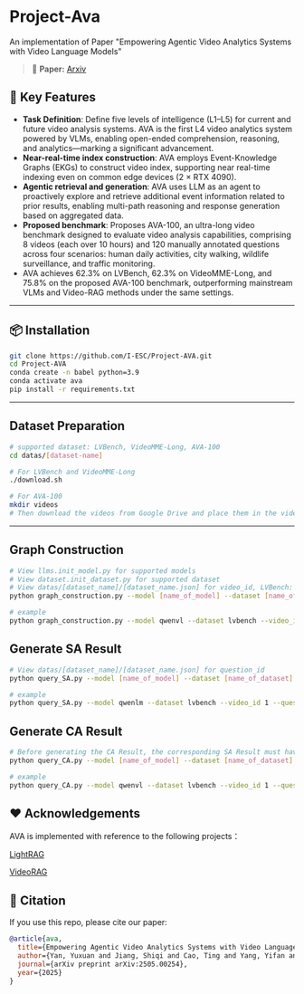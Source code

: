 # Project-Ava
An implementation of Paper "Empowering Agentic Video Analytics Systems with Video Language Models"

> 📰 **Paper:**  [Arxiv](https://arxiv.org/abs/2505.00254)
## 🔧 Key Features
- **Task Definition**: Define five levels of intelligence (L1–L5) for current and future video analysis systems. AVA is the first L4 video analytics system powered by VLMs, enabling open-ended comprehension, reasoning, and analytics—marking a significant advancement.
- **Near-real-time index construction**: AVA employs Event-Knowledge Graphs (EKGs) to construct video index, supporting near real-time indexing even on common edge devices (2 $\times$ RTX 4090).
- **Agentic retrieval and generation**: AVA uses LLM as an agent to proactively explore and retrieve additional event information related to prior results, enabling multi-path reasoning and response generation based on aggregated data.
- **Proposed benchmark**: Proposes AVA-100, an ultra-long video benchmark designed to evaluate video analysis capabilities, comprising 8 videos (each over 10 hours) and 120 manually annotated questions across four scenarios: human daily activities, city walking, wildlife surveillance, and traffic monitoring.
- AVA achieves $62.3\%$ on LVBench, $62.3\%$ on VideoMME-Long, and $75.8\%$ on the proposed AVA-100 benchmark, outperforming mainstream VLMs and Video-RAG methods under the same settings.

---
## 📦 Installation
```bash
git clone https://github.com/I-ESC/Project-AVA.git
cd Project-AVA
conda create -n babel python=3.9
conda activate ava
pip install -r requirements.txt
```

---
## Dataset Preparation
```bash
# supported dataset: LVBench, VideoMME-Long, AVA-100
cd datas/[dataset-name]

# For LVBench and VideoMME-Long
./download.sh

# For AVA-100
mkdir videos
# Then download the videos from Google Drive and place them in the videos folder.
```

---
## Graph Construction
```bash
# View llms.init_model.py for supported models
# View dataset.init_dataset.py for supported dataset
# View datas/[dataset_name]/[dataset_name.json] for video_id, LVBench: 1-103, VideoMME: 601-900, AVA-100: 1-8
python graph_construction.py --model [name_of_model] --dataset [name_of_dataset] --video_id [id_of_video] --gpus [num_of_gpus]

# example
python graph_construction.py --model qwenvl --dataset lvbench --video_id 1 --gpus 1
```

## Generate SA Result
```bash
# View datas/[dataset_name]/[dataset_name.json] for question_id
python query_SA.py --model [name_of_model] --dataset [name_of_dataset] --video_id [id_of_video] --question_id [id_of_question]--gpus [num_of_gpus]

# example
python query_SA.py --model qwenlm --dataset lvbench --video_id 1 --question_id 0 --gpus 1
```
## Generate CA Result
```bash
# Before generating the CA Result, the corresponding SA Result must have already been produced.
python query_CA.py --model [name_of_model] --dataset [name_of_dataset] --video_id [id_of_video] --question_id [id_of_question]--gpus [num_of_gpus]

# example
python query_CA.py --model qwenvl --dataset lvbench --video_id 1 --question_id 0 --gpus 1
```

## ❤️ Acknowledgements
AVA is implemented with reference to the following projects：

[LightRAG](https://github.com/HKUDS/LightRAG)

[VideoRAG](https://github.com/HKUDS/VideoRAG)


## 📄 Citation

If you use this repo, please cite our paper:
```bibtex
@article{ava,
  title={Empowering Agentic Video Analytics Systems with Video Language Models},
  author={Yan, Yuxuan and Jiang, Shiqi and Cao, Ting and Yang, Yifan and Yang, Qianqian and Shu, Yuanchao and Yang, Yuqing and Qiu, Lili},
  journal={arXiv preprint arXiv:2505.00254},
  year={2025}
}
```

